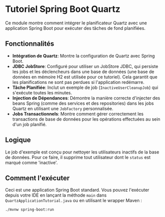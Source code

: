# Tutoriel Spring Boot Quartz

Ce module montre comment intégrer le planificateur Quartz avec une application Spring Boot pour exécuter des tâches de fond planifiées.

## Fonctionnalités

- **Intégration de Quartz**: Montre la configuration de Quartz avec Spring Boot.
- **JDBC JobStore**: Configuré pour utiliser un JobStore JDBC, qui persiste les jobs et les déclencheurs dans une base de données (une base de données en mémoire H2 est utilisée pour ce tutoriel). Cela garantit que les planifications ne sont pas perdues si l'application redémarre.
- **Tâche Planifiée**: Inclut un exemple de job (`InactiveUserCleanupJob`) qui s'exécute toutes les minutes.
- **Injection de Dépendances**: Démontre la manière correcte d'injecter des beans Spring (comme des services et des repositories) dans les jobs Quartz en utilisant une `JobFactory` personnalisée.
- **Jobs Transactionnels**: Montre comment gérer correctement les transactions de base de données pour les opérations effectuées au sein d'un job planifié.

## Logique

Le job d'exemple est conçu pour nettoyer les utilisateurs inactifs de la base de données. Pour ce faire, il supprime tout utilisateur dont le `status` est marqué comme 'inactive'.

## Comment l'exécuter

Ceci est une application Spring Boot standard. Vous pouvez l'exécuter depuis votre IDE en lançant la méthode `main` dans `QuartzApplicationTutorial.java` ou en utilisant le wrapper Maven :

```bash
./mvnw spring-boot:run
```